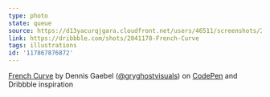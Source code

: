 ```yaml
---
type: photo
state: queue
source: https://d13yacurqjgara.cloudfront.net/users/46511/screenshots/2041178/french-curve.gif
link: https://dribbble.com/shots/2041178-French-Curve
tags: illustrations
id: '117867876872'
---
```

<p data-height="332" data-theme-id="6516" data-slug-hash="mJyojg" data-default-tab="result" data-user="grayghostvisuals" class='codepen'><a href='http://codepen.io/grayghostvisuals/pen/mJyojg/'>French Curve</a> by Dennis Gaebel (<a href='http://codepen.io/grayghostvisuals'>@gryghostvisuals</a>) on <a href='http://codepen.io'>CodePen</a> and Dribbble inspiration</p>
